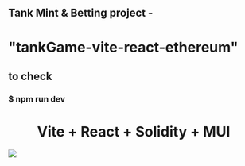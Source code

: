 ### <h2> Tank Mint & Betting project - <h1>"tankGame-vite-react-ethereum"</h1></h2>
### <h2>to check </h2>
<h3>$ npm run dev</h3>


<h1 style="text-align: center">
    Vite + React + Solidity + MUI
</h1>

![](/public/Tank.gif)

<br/>
